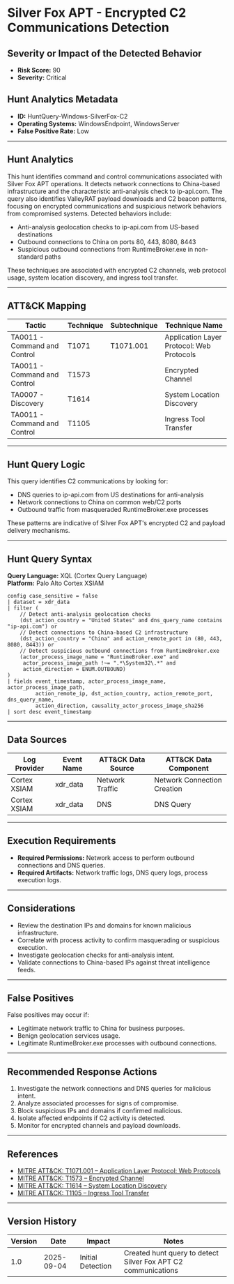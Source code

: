 # Silver Fox APT - Encrypted C2 Communications Detection

## Severity or Impact of the Detected Behavior
- **Risk Score:** 90
- **Severity:** Critical

## Hunt Analytics Metadata

- **ID:** HuntQuery-Windows-SilverFox-C2
- **Operating Systems:** WindowsEndpoint, WindowsServer
- **False Positive Rate:** Low

---

## Hunt Analytics

This hunt identifies command and control communications associated with Silver Fox APT operations. It detects network connections to China-based infrastructure and the characteristic anti-analysis check to ip-api.com. The query also identifies ValleyRAT payload downloads and C2 beacon patterns, focusing on encrypted communications and suspicious network behaviors from compromised systems. Detected behaviors include:

- Anti-analysis geolocation checks to ip-api.com from US-based destinations
- Outbound connections to China on ports 80, 443, 8080, 8443
- Suspicious outbound connections from RuntimeBroker.exe in non-standard paths

These techniques are associated with encrypted C2 channels, web protocol usage, system location discovery, and ingress tool transfer.

---

## ATT&CK Mapping

| Tactic                        | Technique   | Subtechnique | Technique Name                                 |
|------------------------------|-------------|--------------|-----------------------------------------------|
| TA0011 - Command and Control | T1071       | T1071.001    | Application Layer Protocol: Web Protocols     |
| TA0011 - Command and Control | T1573       |              | Encrypted Channel                             |
| TA0007 - Discovery           | T1614       |              | System Location Discovery                     |
| TA0011 - Command and Control | T1105       |              | Ingress Tool Transfer                         |

---

## Hunt Query Logic

This query identifies C2 communications by looking for:

- DNS queries to ip-api.com from US destinations for anti-analysis
- Network connections to China on common web/C2 ports
- Outbound traffic from masqueraded RuntimeBroker.exe processes

These patterns are indicative of Silver Fox APT's encrypted C2 and payload delivery mechanisms.

---

## Hunt Query Syntax

**Query Language:** XQL (Cortex Query Language)  
**Platform:** Palo Alto Cortex XSIAM

```xql
config case_sensitive = false 
| dataset = xdr_data 
| filter (   
    // Detect anti-analysis geolocation checks  
    (dst_action_country = "United States" and dns_query_name contains "ip-api.com") or  
    // Detect connections to China-based C2 infrastructure  
    (dst_action_country = "China" and action_remote_port in (80, 443, 8080, 8443)) or  
    // Detect suspicious outbound connections from RuntimeBroker.exe  
    (actor_process_image_name = "RuntimeBroker.exe" and   
     actor_process_image_path !~= ".*\System32\.*" and  
     action_direction = ENUM.OUTBOUND)  
)  
| fields event_timestamp, actor_process_image_name, actor_process_image_path,  
         action_remote_ip, dst_action_country, action_remote_port, dns_query_name,  
         action_direction, causality_actor_process_image_sha256  
| sort desc event_timestamp  
```

---

## Data Sources

| Log Provider | Event Name       | ATT&CK Data Source  | ATT&CK Data Component  |
|--------------|------------------|---------------------|------------------------|
| Cortex XSIAM|    xdr_data       | Network Traffic     | Network Connection Creation |
| Cortex XSIAM|    xdr_data       | DNS                 | DNS Query                |

---

## Execution Requirements

- **Required Permissions:** Network access to perform outbound connections and DNS queries.
- **Required Artifacts:** Network traffic logs, DNS query logs, process execution logs.

---

## Considerations

- Review the destination IPs and domains for known malicious infrastructure.
- Correlate with process activity to confirm masquerading or suspicious execution.
- Investigate geolocation checks for anti-analysis intent.
- Validate connections to China-based IPs against threat intelligence feeds.

---

## False Positives

False positives may occur if:

- Legitimate network traffic to China for business purposes.
- Benign geolocation services usage.
- Legitimate RuntimeBroker.exe processes with outbound connections.

---

## Recommended Response Actions

1. Investigate the network connections and DNS queries for malicious intent.
2. Analyze associated processes for signs of compromise.
3. Block suspicious IPs and domains if confirmed malicious.
4. Isolate affected endpoints if C2 activity is detected.
5. Monitor for encrypted channels and payload downloads.

---

## References

- [MITRE ATT&CK: T1071.001 – Application Layer Protocol: Web Protocols](https://attack.mitre.org/techniques/T1071/001/)
- [MITRE ATT&CK: T1573 – Encrypted Channel](https://attack.mitre.org/techniques/T1573/)
- [MITRE ATT&CK: T1614 – System Location Discovery](https://attack.mitre.org/techniques/T1614/)
- [MITRE ATT&CK: T1105 – Ingress Tool Transfer](https://attack.mitre.org/techniques/T1105/)

---

## Version History

| Version | Date       | Impact            | Notes                                                                                      |
|---------|------------|-------------------|--------------------------------------------------------------------------------------------|
| 1.0     | 2025-09-04 | Initial Detection | Created hunt query to detect Silver Fox APT C2 communications                             |
